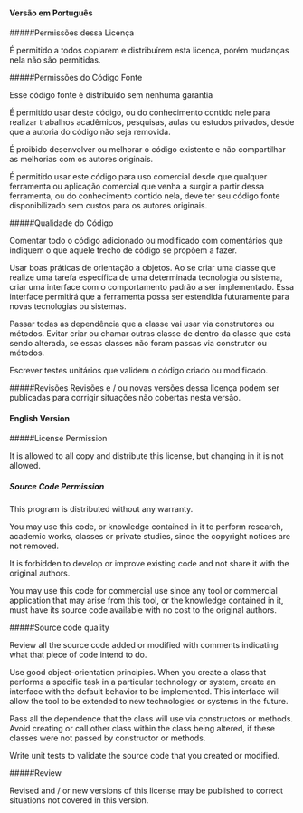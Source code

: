 
#### Versão em Português

#####Permissões dessa Licença

É permitido a todos copiarem e distribuírem esta licença, porém mudanças nela não são permitidas. 

#####Permissões do Código Fonte

Esse código fonte é distribuído sem nenhuma garantia

É permitido usar deste código, ou do conhecimento contido nele para realizar trabalhos acadêmicos, pesquisas, aulas ou estudos privados, desde que a autoria do código não seja removida.

É proibido desenvolver ou melhorar o código existente e não compartilhar as melhorias com os autores originais. 

É permitido usar este código para uso comercial desde que qualquer ferramenta ou aplicação comercial que venha a surgir a partir dessa ferramenta, ou do conhecimento contido nela, deve ter seu código fonte disponibilizado sem custos para os autores originais.

#####Qualidade do Código

Comentar todo o código adicionado ou modificado com comentários que indiquem o que aquele trecho de código se propõem a fazer. 

Usar boas práticas de orientação a objetos. Ao se criar uma classe que realize uma tarefa específica de uma determinada tecnologia ou sistema, criar uma interface com o comportamento padrão a ser implementado. Essa interface permitirá que a ferramenta possa ser estendida futuramente para novas tecnologias ou sistemas.

Passar todas as dependência que a classe vai usar via construtores ou métodos. Evitar criar ou chamar outras classe de dentro da classe que está sendo alterada, se essas classes não foram passas via construtor ou métodos.

Escrever testes unitários que validem o código criado ou modificado. 

#####Revisões
 Revisões e / ou novas versões dessa licença podem ser publicadas para corrigir situações não cobertas nesta versão. 




#### English Version

#####License Permission

It is allowed to all copy and distribute this license, but changing in it is not allowed.

##### Source Code Permission

This program is distributed without any warranty.

You may use this code, or knowledge contained in it to perform research, academic works, classes or private studies, since the copyright notices are not removed.

It is forbidden to develop or improve existing code and not share it with the original authors.

You may use this code for commercial use since any tool or commercial application that may arise from this tool, or the knowledge contained in it, must have its source code available with no cost to the original authors.

#####Source code quality

Review all the source code added or modified with comments indicating what that piece of code intend to do.

Use good object-orientation principies. When you create a class that performs a specific task in a particular technology or system, create an interface with the default behavior to be implemented. This interface will allow the tool to be extended to new technologies or systems in the future.

Pass all the dependence that the class will use via constructors or methods. Avoid creating or call other class within the class being altered, if these classes were not passed by constructor or methods.

Write unit tests to validate the source code that you created or modified.

#####Review

Revised and / or new versions of this license may be published to correct situations not covered in this version.
